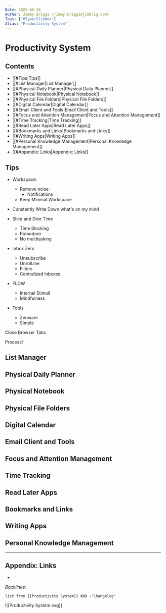 ```yaml
---
Date: 2022-05-10
Author: Jimmy Briggs <jimmy.briggs@jimbrig.com>
Tags: ["#Type/Slipbox"]
Alias: "Productivity System"
---
```


# Productivity System

## Contents

- [[#Tips|Tips]]
- [[#List Manager|List Manager]]
- [[#Physical Daily Planner|Physical Daily Planner]]
- [[#Physical Notebook|Physical Notebook]]
- [[#Physical File Folders|Physical File Folders]]
- [[#Digital Calendar|Digital Calendar]]
- [[#Email Client and Tools|Email Client and Tools]]
- [[#Focus and Attention Management|Focus and Attention Management]]
- [[#Time Tracking|Time Tracking]]
- [[#Read Later Apps|Read Later Apps]]
- [[#Bookmarks and Links|Bookmarks and Links]]
- [[#Writing Apps|Writing Apps]]
- [[#Personal Knowledge Management|Personal Knowledge Management]]
- [[#Appendix: Links|Appendix: Links]]


## Tips

- Workspace:
	- Remove noise:
		- Notifications
	- Keep Minimal Workspace

- Constantly Write Down what's on my mind

- Slice and Dice Time
	- Time Blocking
	- Pomodoro
	- No multitasking

- Inbox Zero
	- Unsubscribe
	- Unroll.me
	- Filters
	- Centralized Inboxes

- FLOW
	- Internal Stimuli
	- Mindfulness

- Tools
	- Zenware
	- Simple

Close Browser Tabs

Process!

## List Manager

## Physical Daily Planner

## Physical Notebook

## Physical File Folders

## Digital Calendar

## Email Client and Tools

## Focus and Attention Management

## Time Tracking

## Read Later Apps

## Bookmarks and Links

## Writing Apps

## Personal Knowledge Management






***

## Appendix: Links

- 

*Backlinks:*

```dataview
list from [[Productivity System]] AND -"Changelog"
```

![[Productivity System.svg]]

